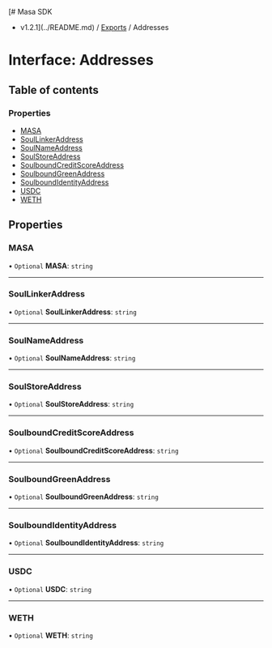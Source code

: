 [# Masa SDK
 - v1.2.1](../README.md) / [Exports](../modules.md) / Addresses

# Interface: Addresses

## Table of contents

### Properties

- [MASA](Addresses.md#masa)
- [SoulLinkerAddress](Addresses.md#soullinkeraddress)
- [SoulNameAddress](Addresses.md#soulnameaddress)
- [SoulStoreAddress](Addresses.md#soulstoreaddress)
- [SoulboundCreditScoreAddress](Addresses.md#soulboundcreditscoreaddress)
- [SoulboundGreenAddress](Addresses.md#soulboundgreenaddress)
- [SoulboundIdentityAddress](Addresses.md#soulboundidentityaddress)
- [USDC](Addresses.md#usdc)
- [WETH](Addresses.md#weth)

## Properties

### MASA

• `Optional` **MASA**: `string`

___

### SoulLinkerAddress

• `Optional` **SoulLinkerAddress**: `string`

___

### SoulNameAddress

• `Optional` **SoulNameAddress**: `string`

___

### SoulStoreAddress

• `Optional` **SoulStoreAddress**: `string`

___

### SoulboundCreditScoreAddress

• `Optional` **SoulboundCreditScoreAddress**: `string`

___

### SoulboundGreenAddress

• `Optional` **SoulboundGreenAddress**: `string`

___

### SoulboundIdentityAddress

• `Optional` **SoulboundIdentityAddress**: `string`

___

### USDC

• `Optional` **USDC**: `string`

___

### WETH

• `Optional` **WETH**: `string`
